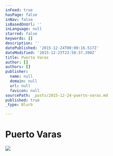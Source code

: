 ```yaml
---
inFeed: true
hasPage: false
inNav: false
isBasedOnUrl: ''
inLanguage: null
starred: false
keywords: []
description: ''
datePublished: '2015-12-24T00:00:16.517Z'
dateModified: '2015-12-23T23:58:37.390Z'
title: Puerto Varas
author: []
authors: []
publisher:
  name: null
  domain: null
  url: null
  favicon: null
sourcePath: _posts/2015-12-24-puerto-varas.md
published: true
_type: Blurb

---
```

# Puerto Varas
![](https://the-grid-user-content.s3-us-west-2.amazonaws.com/b8a8d5f5-9989-4c76-a74a-188209f3ded6.jpg)